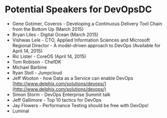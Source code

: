 # Potential Speakers for DevOpsDC

* Gene Gotimer, Coveros - Developing a Continuous Delivery Tool Chain from the Bottom Up (March 2015)
* Bryan Liles - Digital Ocean (March 2015)
* Vishwas Lele - CTO, Applied Information Sciences and Microsoft Regional Director - A model-driven approach to DevOps (Available for April 14, 2015)
* Ric Lister - CoreOS (April 14, 2015)
* Tom Robison - ChefDK
* Michael Barbine
* Ryan Stoll - Jumpcloud
* Jeff Wooton - how Data as a Service can enable DevOps [http://www.delphix.com/solutions/devops/](http://www.delphix.com/solutions/devops/)
* Simon Storm - DevOps Enterprise Summit talk
* Jeff Gallimore - Top 10 tactics for DevOps
* Jay Flowers - Performance Testing should be free with DevOps!
* Luminal
